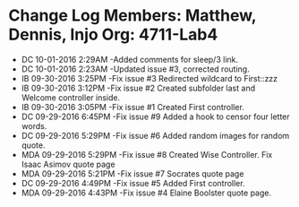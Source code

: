 Change Log
Members: Matthew, Dennis, Injo
Org: 4711-Lab4
==============================

- DC  10-01-2016 2:29AM -Added comments for sleep/3 link.
- DC  10-01-2016 2:23AM -Updated issue #3, corrected routing.
- IB  09-30-2016 3:25PM -Fix issue #3 Redirected wildcard to First::zzz 
- IB  09-30-2016 3:12PM -Fix issue #2 Created subfolder last and Welcome controller inside.
- IB  09-30-2016 3:05PM -Fix issue #1 Created First controller. 
- DC  09-29-2016 6:45PM -Fix issue #9 Added a hook to censor four letter words. 
- DC  09-29-2016 5:29PM -Fix issue #6 Added random images for random quote.
- MDA 09-29-2016 5:29PM -Fix issue #8 Created Wise Controller. Fix Isaac Asimov quote page
- MDA 09-29-2016 5:21PM -Fix issue #7 Socrates quote page
- DC  09-29-2016 4:49PM -Fix issue #5 Added First controller.
- MDA 09-29-2016 4:43PM -Fix issue #4 Elaine Boolster quote page.
